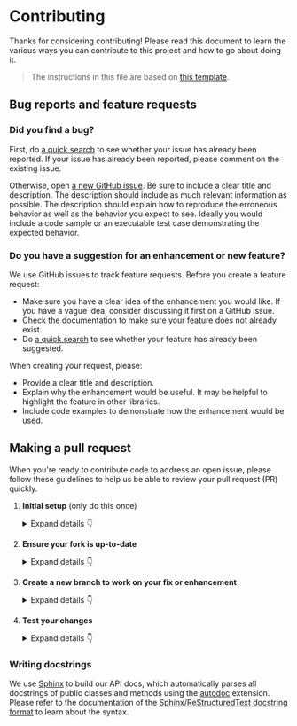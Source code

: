 # Contributing

Thanks for considering contributing! Please read this document to learn the various ways you can contribute to this project and how to go about doing it.
> The instructions in this file are based on [this template](https://github.com/allenai/python-package-template/blob/main/CONTRIBUTING.md).

## Bug reports and feature requests

### Did you find a bug?

First, do [a quick search](https://github.com/3dgeo-heidelberg/pytreedb/issues) to see whether your issue has already been reported.
If your issue has already been reported, please comment on the existing issue.

Otherwise, open [a new GitHub issue](https://github.com/3dgeo-heidelberg/pytreedb/issues/new).  Be sure to include a clear title
and description.  The description should include as much relevant information as possible.  The description should
explain how to reproduce the erroneous behavior as well as the behavior you expect to see.  Ideally you would include a
code sample or an executable test case demonstrating the expected behavior.

### Do you have a suggestion for an enhancement or new feature?

We use GitHub issues to track feature requests. Before you create a feature request:

* Make sure you have a clear idea of the enhancement you would like. If you have a vague idea, consider discussing
it first on a GitHub issue.
* Check the documentation to make sure your feature does not already exist.
* Do [a quick search](https://github.com/3dgeo-heidelberg/pytreedb/issues) to see whether your feature has already been suggested.

When creating your request, please:

* Provide a clear title and description.
* Explain why the enhancement would be useful. It may be helpful to highlight the feature in other libraries.
* Include code examples to demonstrate how the enhancement would be used.

## Making a pull request

When you're ready to contribute code to address an open issue, please follow these guidelines to help us be able to review your pull request (PR) quickly.

1. **Initial setup** (only do this once)

    <details><summary>Expand details 👇</summary><br/>

    If you haven't already done so, please [fork](https://docs.github.com/en/get-started/quickstart/fork-a-repo) this repository on GitHub.

    Then clone your fork locally with

        git clone https://github.com/USERNAME/pytreedb.git

    or 

        git clone git@github.com:USERNAME/pytreedb.git

    At this point the local clone of your fork only knows that it came from *your* repo, github.com/USERNAME/pytreedb.git, but doesn't know anything the *main* repo, [https://github.com/3dgeo-heidelberg/pytreedb.git](https://github.com/3dgeo-heidelberg/pytreedb). You can see this by running

        git remote -v

    which will output something like this:

        origin https://github.com/USERNAME/pytreedb.git (fetch)
        origin https://github.com/USERNAME/pytreedb.git (push)

    This means that your local clone can only track changes from your fork, but not from the main repo, and so you won't be able to keep your fork up-to-date with the main repo over time. Therefore you'll need to add another "remote" to your clone that points to [https://github.com/3dgeo-heidelberg/pytreedb.git](https://github.com/3dgeo-heidelberg/pytreedb). To do this, run the following:

        git remote add upstream https://github.com/3dgeo-heidelberg/pytreedb.git

    Now if you do `git remote -v` again, you'll see

        origin https://github.com/USERNAME/pytreedb.git (fetch)
        origin https://github.com/USERNAME/pytreedb.git (push)
        upstream https://github.com/3dgeo-heidelberg/pytreedb.git (fetch)
        upstream https://github.com/3dgeo-heidelberg/pytreedb.git (push)

    Finally, you'll need to create a Python 3 environment suitable for working on this project. There a number of tools out there that making working with virtual environments easier.
    We recommend [Anaconda](https://anaconda.org/) or [Miniconda](https://docs.conda.io/en/latest/miniconda.html).

    Once you installed Anaconda or Miniconda, open an Anaconda/Miniconda prompt and navigate to your `pytreedb` directory. 

    Then you can create and activate a new Python environment from our [environment.yml](https://github.com/3dgeo-heidelberg/pytreedb/blob/main/environment.yml) by running:

        conda env create --file environment.yml --force
        conda activate pytreedb

    </details>

2. **Ensure your fork is up-to-date**

    <details><summary>Expand details 👇</summary><br/>

    Once you've added an "upstream" remote pointing to [https://github.com/3dgeo-heidelberg/pytreedb.git](https://github.com/3dgeo-heidelberg/pytreedb), keeping your fork up-to-date is easy:

        git checkout main  # if not already on main
        git pull --rebase upstream main
        git push

    </details>

3. **Create a new branch to work on your fix or enhancement**

    <details><summary>Expand details 👇</summary><br/>

    Committing directly to the main branch of your fork is not recommended. It will be easier to keep your fork clean if you work on a separate branch for each contribution you intend to make.

    You can create a new branch with

        # replace BRANCH with whatever name you want to give it
        git checkout -b BRANCH
        git push -u origin BRANCH

    </details>

4. **Test your changes**

    <details><summary>Expand details 👇</summary><br/>

    Our continuous integration (CI) testing runs [a number of checks](https://github.com/3dgeo-heidelberg/pytreedb/actions) for each pull request on [GitHub Actions](https://github.com/features/actions). 
    You can run the linters and the tests locally, which is something you should do *before* opening a PR to help speed up the review process and make it easier for us.
    For this, pre-commit hooks are very useful. These are scripts that run before your git commit is accepted and which ensure that you commit well-formatted code.
    
    The `pre-commit` package is included in our [`environment.yml`](environment.yml) and [`requirements.txt`](requirements.txt).
    To install the pre-commit hooks that we defined for our repository (see [.pre-commit-config.yaml](.pre-commit-config.yaml)), please run
 
        pre-commit install
    
    Now, the code you push is checked for syntax errors before you are able to commit.
    If you tried to commit and are absolutely not able to fix all of these syntax errors, you can (as an exception) run

        git commit -m "your useful commit message" --no-verify

    to bypass the pre-commit hooks.

    We also strive to maintain high test coverage, so most contributions should include additions to [the unit tests](https://github.com/3dgeo-heidelberg/pytreedb/tree/main/pytreedb/test). These tests are run with [`pytest`](https://docs.pytest.org/en/latest/), which you can use to locally run any test modules that you've added or changed.

    If your contribution involves additions to any public part of the API, we require that you write docstrings
    for each function, method, class, or module that you add.
    See the [Writing docstrings](#writing-docstrings) section below for details on the syntax.
    You should test to make sure the API documentation can build without errors by running
      ```
      cd doc  
      make html
      ```
    If the build fails, it's most likely due to small formatting issues. If the error message isn't clear, feel free to comment on this in your pull request.

    After all of the above checks have passed, you can now open [a new GitHub pull request](https://github.com/3dgeo-heidelberg/pytreedb/pulls).
    Make sure you have a clear description of the problem and the solution, and include a link to relevant issues.

    We look forward to reviewing your PR!

    </details>

### Writing docstrings

We use [Sphinx](https://www.sphinx-doc.org/en/master/index.html) to build our API docs, which automatically parses all docstrings
of public classes and methods using the [autodoc](https://www.sphinx-doc.org/en/master/usage/extensions/autodoc.html) extension.
Please refer to the documentation of the [Sphinx/ReStructuredText docstring format](https://sphinx-rtd-tutorial.readthedocs.io/en/latest/docstrings.html) to learn about the syntax.


